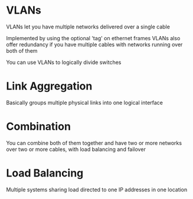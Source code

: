 # VLANs
VLANs let you have multiple networks delivered over a single cable

Implemented by using the optional 'tag' on ethernet frames
VLANs also offer redundancy if you have multiple cables with networks running over both of them

You can use VLANs to logically divide switches

# Link Aggregation
Basically groups multiple physical links into one logical interface

# Combination 
You can combine both of them together and have two or more networks over two or more cables, with load balancing and failover

# Load Balancing
Multiple systems sharing load directed to one IP addresses in one location

